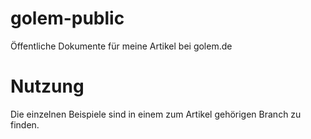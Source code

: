 # golem-public
Öffentliche Dokumente für meine Artikel bei golem.de

# Nutzung
Die einzelnen Beispiele sind in einem zum Artikel gehörigen Branch zu finden.

